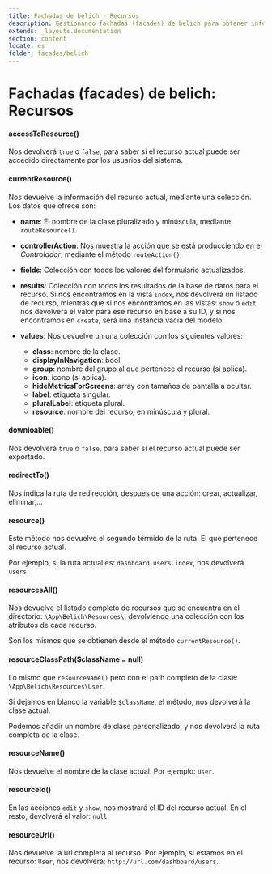 ```yaml
---
title: Fachadas de belich - Recursos
description: Gestionando fachadas (facades) de belich para obtener información sobre los recursos
extends: _layouts.documentation
section: content
locate: es
folder: facades/belich
---
```


# Fachadas (facades) de belich: Recursos

#### accessToResource()

Nos devolverá `true` o `false`, para saber si el recurso actual puede ser accedido directamente por los usuarios del sistema.

#### currentResource()

Nos devuelve la información del recurso actual, mediante una colección. Los datos que ofrece son:

- **name**: El nombre de la clase pluralizado y minúscula, mediante `routeResource()`.
- **controllerAction**: Nos muestra la acción que se está producciendo en el *Controlador*, mediante el método `routeAction()`.
- **fields**: Colección con todos los valores del formulario actualizados.
- **results**: Colección con todos los resultados de la base de datos para el recurso. Si nos encontramos en la vista `index`, nos devolverá un listado de recurso, mientras que si nos encontramos en las vistas: `show` o `edit`, nos devolverá el valor para ese recurso en base a su ID, y si nos encontramos en `create`, será una instancia vacia del modelo.
- **values**: Nos devuelve un una colección con los siguientes valores:

    + **class**: nombre de la clase.                 
    + **displayInNavigation**: bool.
    + **group**: nombre del grupo al que pertenece el recurso (si aplica).        
    + **icon**: icono (si aplica).                 
    + **hideMetricsForScreens**: array con tamaños de pantalla a ocultar.
    + **label**: etiqueta singular.                 
    + **pluralLabel**: etiqueta plural.               
    + **resource**: nombre del recurso, en minúscula y plural.             

#### downloable()

Nos devolverá `true` o `false`, para saber si el recurso actual puede ser exportado.

#### redirectTo()

Nos indica la ruta de redirección, despues de una acción: crear, actualizar, eliminar,...

#### resource()

Este método nos devuelve el segundo térmido de la ruta. El que pertenece al recurso actual.

Por ejemplo, si la ruta actual es: `dashboard.users.index`, nos devolverá `users`.

#### resourcesAll()

Nos devuelve el listado completo de recursos que se encuentra en el directorio: `\App\Belich\Resources\`, devolviendo una colección con los atributos de cada recurso.

Son los mismos que se obtienen desde el método `currentResource()`.

#### resourceClassPath($className = null)

Lo mismo que `resourceName()` pero con el path completo de la clase: `\App\Belich\Resources\User`.

Si dejamos en blanco la variable `$className`, el método, nos devolverá la clase actual.

Podemos añadir un nombre de clase personalizado, y nos devolverá la ruta completa de la clase.

#### resourceName()

Nos devuelve el nombre de la clase actual. Por ejemplo: `User`.

#### resourceId()

En las acciones `edit` y `show`, nos mostrará el ID del recurso actual. En el resto, devolverá el valor: `null`.

#### resourceUrl()

Nos devuelve la url completa al recurso. Por ejemplo, si estamos en el recurso: `User`, nos devolverá: `http://url.com/dashboard/users`.



